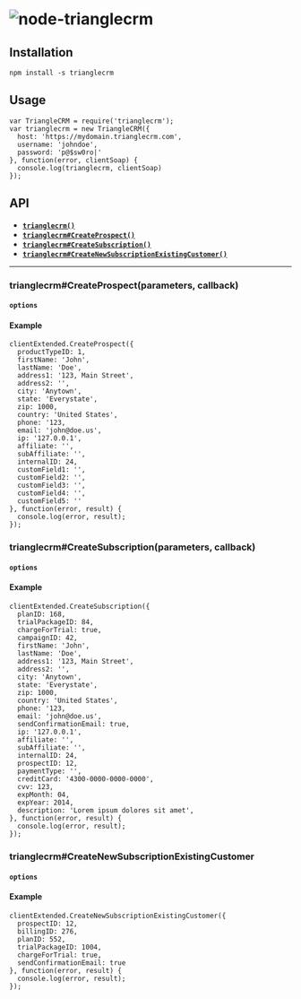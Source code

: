 ![node-trianglecrm](https://mbo.trianglecrm.com/images/triangle_logo.png)
================

## Installation ##

    npm install -s trianglecrm

## Usage ##

    var TriangleCRM = require('trianglecrm');
    var trianglecrm = new TriangleCRM({
      host: 'https://mydomain.trianglecrm.com',
      username: 'johndoe',
      password: 'p@$sw0ro|'
    }, function(error, clientSoap) {
      console.log(trianglecrm, clientSoap)
    });

## API

* [**`trianglecrm()`**]()
* [**`trianglecrm#CreateProspect()`**]()
* [**`trianglecrm#CreateSubscription()`**]()
* [**`trianglecrm#CreateNewSubscriptionExistingCustomer()`**]()

--------------------------------------------------------
### trianglecrm#CreateProspect(parameters, callback)

#### `options`

#### Example

    clientExtended.CreateProspect({
      productTypeID: 1,
      firstName: 'John',
      lastName: 'Doe',
      address1: '123, Main Street',
      address2: '',
      city: 'Anytown',
      state: 'Everystate',
      zip: 1000,
      country: 'United States',
      phone: '123,
      email: 'john@doe.us',
      ip: '127.0.0.1',
      affiliate: '',
      subAffiliate: '',
      internalID: 24,
      customField1: '',
      customField2: '',
      customField3: '',
      customField4: '',
      customField5: ''
    }, function(error, result) {
      console.log(error, result);
    });

### trianglecrm#CreateSubscription(parameters, callback) ###

#### `options`

#### Example

    clientExtended.CreateSubscription({
      planID: 168,
      trialPackageID: 84,
      chargeForTrial: true,
      campaignID: 42,
      firstName: 'John',
      lastName: 'Doe',
      address1: '123, Main Street',
      address2: '',
      city: 'Anytown',
      state: 'Everystate',
      zip: 1000,
      country: 'United States',
      phone: '123,
      email: 'john@doe.us',
      sendConfirmationEmail: true,
      ip: '127.0.0.1',
      affiliate: '',
      subAffiliate: '',
      internalID: 24,
      prospectID: 12,
      paymentType: '',
      creditCard: '4300-0000-0000-0000',
      cvv: 123,
      expMonth: 04,
      expYear: 2014,
      description: 'Lorem ipsum dolores sit amet',
    }, function(error, result) {
      console.log(error, result);
    });

### trianglecrm#CreateNewSubscriptionExistingCustomer ###

#### `options`

#### Example

    clientExtended.CreateNewSubscriptionExistingCustomer({
      prospectID: 12,
      billingID: 276,
      planID: 552,
      trialPackageID: 1004,
      chargeForTrial: true,
      sendConfirmationEmail: true
    }, function(error, result) {
      console.log(error, result);
    });

